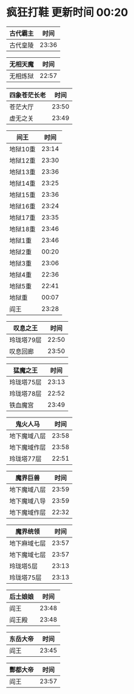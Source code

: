 # 疯狂打鞋 更新时间 00:20

| 古代霸主   | 时间    |
|--------|-------|
| 古代皇陵 | 23:36 |

| 无相天魔   | 时间    |
|--------|-------|
| 无相炼狱 | 22:57 |

| 四象苍茫长老   | 时间    |
|--------|-------|
| 苍茫大厅 | 23:50 |
| 虚无之关 | 23:49 |

| 间王   | 时间    |
|--------|-------|
| 地狱10重 | 23:14 |
| 地狱12重 | 23:30 |
| 地狱13重 | 23:36 |
| 地狱14重 | 23:25 |
| 地狱15重 | 23:36 |
| 地狱16重 | 23:24 |
| 地狱17重 | 23:35 |
| 地狱18重 | 23:46 |
| 地狱1重 | 23:46 |
| 地狱2重 | 00:20 |
| 地狱3重 | 23:06 |
| 地狱4重 | 22:36 |
| 地狱5重 | 22:41 |
| 地狱重 | 00:07 |
| 阎王 | 23:28 |

| 叹息之王   | 时间    |
|--------|-------|
| 玲珑塔79层 | 22:50 |
| 叹息回廊 | 23:50 |

| 猛魔之王   | 时间    |
|--------|-------|
| 玲珑塔75层 | 23:13 |
| 玲珑塔78层 | 22:52 |
| 铁血魔宫 | 23:49 |

| 鬼火人马   | 时间    |
|--------|-------|
| 地下魔域八层 | 23:58 |
| 地下魔域作层 | 23:58 |
| 玲珑塔77层 | 22:51 |

| 魔界巨兽   | 时间    |
|--------|-------|
| 地下魔域八层 | 23:59 |
| 地下魔域八导 | 23:59 |
| 地下魔域作层 | 22:32 |

| 魔界统领   | 时间    |
|--------|-------|
| 地下麻域七层 | 23:57 |
| 地下魔域七层 | 23:57 |
| 玲珑塔5层 | 23:13 |
| 玲珑塔75层 | 23:13 |

| 后土娘娘   | 时间    |
|--------|-------|
| 阎王 | 23:48 |
| 阎王殿 | 23:48 |

| 东岳大帝   | 时间    |
|--------|-------|
| 阎王 | 23:45 |

| 酆都大帝   | 时间    |
|--------|-------|
| 阎王 | 23:57 |